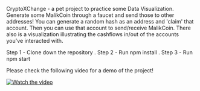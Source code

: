 CryptoXChange - a pet project to practice some Data Visualization. Generate some MalikCoin through a faucet and send those to other addresses! You can generate a random hash as an address and 'claim' that account. Then you can use that account to send/receive MalikCoin. There also is a visualization illustrating the cashflows in/out of the accounts you've interacted with.

Step 1 - Clone down the repository . 
Step 2 - Run npm install . 
Step 3 - Run npm start

Please check the following video for a demo of the project!



[![Watch the video](https://img.youtube.com/vi/Y6moSBYWI74/maxresdefault.jpg)](https://youtu.be/Y6moSBYWI74)
